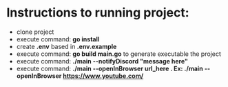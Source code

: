 Instructions to running project:
=================================

- clone project
- execute command: **go install**
- create **.env** based in **.env.example**
- execute command: **go build main.go** to generate executable the project
- execute command: **./main --notifyDiscord "message here"**
- execute command: **./main --openInBrowser url_here . Ex: ./main --openInBrowser https://www.youtube.com/**

